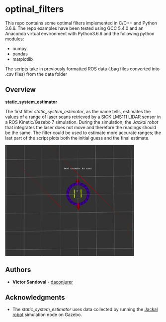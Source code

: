 optinal_filters
=========

This repo contains some optimal filters implemented in C/C++ and Python 3.6.6. The repo examples have been tested using GCC 5.4.0 and an Anaconda virtual environment with Python3.6.6 and the following python modules:
 - numpy
 - pandas
 - matplotlib

The scripts take in previously formatted ROS data (.bag files converted into .csv files) from the data folder

## Overview

**static_system_estimator**

The first filter *static_system_estimator*, as the name tells, estimates the values of a range of laser scans retrieved by a SICK LMS111 LIDAR sensor in a ROS Kinetic/Gazebo 7 simulation. During the simulation, the *Jackal robot* that integrates the laser does not move and therefore the readings should be the same. The filter could be used to estimate more accurate ranges; the last part of the script plots both the initial guess and the final estimate.

![Original laser readings in Rviz](images/laser0.png)

## Authors

* **Victor Sandoval** - [daconjurer](https://github.com/daconjurer)

## Acknowledgments

* The *static_system_estimator* uses data collected by running the [Jackal robot](https://www.clearpathrobotics.com/assets/guides/jackal/simulation.html) simulation node on Gazebo.
